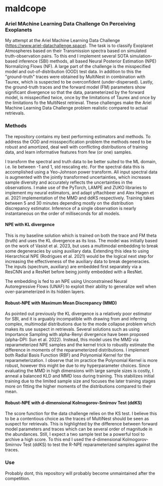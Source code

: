 # maldcope
### Ariel MAchine Learning Data Challenge On Perceiving Exoplanets

My attempt at the Ariel Machine Learning Data Challenge (https://www.ariel-datachallenge.space). 
The task is to classify Exoplanet Atmospheres based on their Transmission spectra based on simulated truth-observation pairs. 
To this end I implement several SOTA simulation-based inference (SBI) methods, all based Neural Posterior Estimation (NPE) Normalizing Flows (NF).
A large part of the challenge is the misspecified model and out-of-distribution (OOD) test data. 
In addition to this the "ground-truth" traces were obtained by MultiNest in combination with Taurex,
which is suspected to be overconfident (under-dispersed). 
Lastly, the ground-truth traces and the forward model (FM) parameters show significant divergence so that the data,
parameterized by the forward model, is misspecified twice,
once by the limitations of Taurex and once by the limitations fo the MultiNest retrieval.
These challenges make the Ariel Machine Learning Data Challenge problem realistic compared to actual retrievals.

### Methods
The repository contains my best performing estimators and methods. 
To address the OOD and missspecification problem the methods need to be robust and amortized,
deal well with conflicting distributions of training data, and learn informative features from few (or one) samples.

I transform the spectral and truth data to be better suited to the ML domain, i.e. lie between -1 and 1, std rescaling etc.
For the spectral data this is accomplished using a Yeo-Johnson power transform. 
All input spectral data is augmented with the jointly transformed uncertainties, 
which increases sample diversity and accurately reflects the uncertainties in the observations.
I make use of the PyTorch, LAMPE and ZUKO libraries to implement my neural estimators,
and adapt yiftachbeer and Alex Hagen et al. 2021 implementation of the MMD and ddKS respectively.
Training takes between 5 and 30 minutes depending mostly on the distribution discrepancy estimator. 
Inference of a single observation is nearly instantaneous on the order of milliseconds for all models.

#### NPE with KL divergence
This is my baseline solution which is trained on both the trace and FM theta (truth) and uses the KL divergence as its loss. The model was initially based on the work of Vasist et al. 2023, 
but uses a multimodal embedding to break some degeneracies by using auxiliary data. 
Extending this idea to using Hierarchical NPE (Rodrigues et al. 2021) would be the logical next step for increasing the effectiveness of the auxiliary data to break degeneracies.
The inputs (spectrum, auxiliary) are embedded first separately via a ResCNN and a ResNet before being jointly embedded with a ResNet.

The embedding is fed to an NPE using Unconstrained Neural Autoregressive Flows (UNAF) to exploit their ability to generalize well when over-parameterized in its hidden layers.

#### Robust-NPE with Maximum Mean Discrepancy (MMD)
As pointed out previously the KL divergence is a relatively poor estimator for SBI, and it is arguably incompatible with drawing from and inferring complex,
multimodal distributions due to the mode collapse problem which makes its use suspect in retrievals. 
Several solutions such as using Importance Sampling with alpha-Renyi divergence have been proposed (alpha-DPI: Sun et al. 2022).
Instead, this model uses the MMD via reparameterized NPE samples and the kernel trick to robustly estimate the difference in moments of the reparameterized distributions.
I implement both Radial Basis Function (RBF) and Polynomial Kernel for the reparameterization. 
I observe that im practice the Polynomial Kernel is more robust, however this might be due to my hyperparameter choices. 
Since evaluating the MMD in high dimensions with large sample sizes is costly, I anneal a balanced KLD and MMD loss during training.
This stabilizes initial training due to the limited sample size and focuses the later training stages more on fitting the higher moments of the distributions compared to their mean.

#### Robust-NPE with d-dimensional Kolmogorov-Smirnov Test (ddKS)
The score function for the data challenge relies on the KS test. 
I believe this to be a contentious choice as the traces of MultiNest should be seen as suspect for retrievals. 
This is highlighted by the difference between forward model parameters and traces which can be several order of magnitude in the abundances.
Still, I expect a two sample test be a powerful tool to archive a high score. 
To this end I used the d-dimensional Kolmogorov-Smirnov Test (ddKS) to test the R-NPE reparameterized samples against the traces.


### Use
Probably dont, this repository will probably become unmaintained after the competition.
